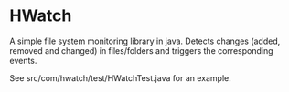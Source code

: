 # HWatch
A simple file system monitoring library in java. Detects changes (added, removed and changed) in files/folders and triggers the corresponding events.

See src/com/hwatch/test/HWatchTest.java for an example.